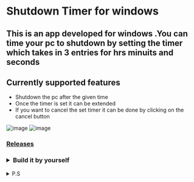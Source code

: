 # Shutdown Timer for windows
## This is an app developed for windows .You can time your pc to shutdown by setting the timer which takes in 3 entries for hrs minuits and seconds
## Currently supported features
 - Shutdown the pc after the given time
 - Once the timer is set it can be extended
 - If you want to cancel the set timer it can be done by clicking on the cancel button
 
![image](https://user-images.githubusercontent.com/36219488/138157616-4ffc387a-0036-43a3-85df-c301b20955ed.png)
![image](https://user-images.githubusercontent.com/36219488/138157529-7a81e1cb-9676-4f22-9a81-ba64f7543189.png)


### [Releases](https://github.com/rakshith111/Shutdown-timer/releases) <br>
<h3><details>
  <summary>Build it by yourself </summary>
  <code>pip install pyinstaller </code><br>
  Then run <br>
  <code>pyinstaller --onefile -w main.py -i shutdown.ico</code>

</details></h3>

<details>
  <summary>P.S</summary><br>
  <h3>I was just tooo frustrated that I didnt have a shutdown timer and couldnt trust the one's I found online so i built one</h3>

</details>
